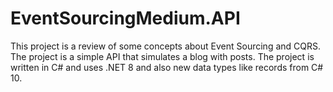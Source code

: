 # EventSourcingMedium.API

This project is a review of some concepts about Event Sourcing and CQRS. 
The project is a simple API that simulates a blog with posts. 
The project is written in C# and uses .NET 8 and also new data types like records from C# 10.